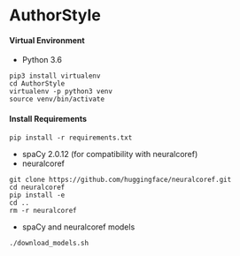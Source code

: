 # AuthorStyle



#### Virtual Environment

- Python 3.6
 ```
 pip3 install virtualenv
 cd AuthorStyle
 virtualenv -p python3 venv
 source venv/bin/activate
 ```

#### Install Requirements

`pip install -r requirements.txt`

- spaCy 2.0.12 (for compatibility with neuralcoref)
- neuralcoref 

```
git clone https://github.com/huggingface/neuralcoref.git
cd neuralcoref
pip install -e 
cd ..
rm -r neuralcoref
```
- spaCy and neuralcoref models
```
./download_models.sh
```